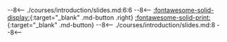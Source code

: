 --8<--
./courses/introduction/slides.md:6:6
--8<--
[:fontawesome-solid-display:](./slides.md "Watch the slides !"){:target="_blank" .md-button .right}
[:fontawesome-solid-print:](./slides.md?print-pdf "Print the slides (Only on Chrome)"){:target="_blank" .md-button}
--8<--
./courses/introduction/slides.md:8
--8<--
